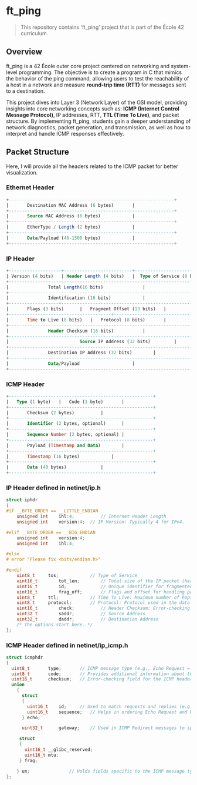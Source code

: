 # ft_ping

> This repository contains 'ft_ping' project that is part of the École 42 curriculum.

## Overview
ft_ping is a 42 École outer core project centered on networking and system-level programming. The objective is to create a program in C that mimics the behavior of the ping command, allowing users to test the reachability of a host in a network and measure **round-trip time (RTT)** for messages sent to a destination.

This project dives into Layer 3 (Network Layer) of the OSI model, providing insights into core networking concepts such as: **ICMP (Internet Control Message Protocol)**, IP addresses, RTT, **TTL (Time To Live)**, and packet structure. By implementing ft_ping, students gain a deeper understanding of network diagnostics, packet generation, and transmission, as well as how to interpret and handle ICMP responses effectively.

## Packet Structure
Here, I will provide all the headers related to the ICMP packet for better visualization.

### Ethernet Header
```sql
+---------------------------------------------------------------+
|		Destination MAC Address (6 bytes)		|
+---------------------------------------------------------------+
|		Source MAC Address (6 bytes)			|
+---------------------------------------------------------------+
|		EtherType / Length (2 bytes)			|
+---------------------------------------------------------------+
|		Data/Payload (46-1500 bytes)			|
+---------------------------------------------------------------+
```

### IP Header
```sql
+--------------------+--------------------------+-------------------------------+
| Version (4 bits)   | Header Length (4 bits)   |  Type of Service (8 bits)	|
+-------------------------------------------------------------------------------+
|				Total Length(16 bits)				|
+-------------------------------------------------------------------------------+
|				Identification (16 bits)			|
+-------------------+-----------------------------------------------------------+
|		Flags (3 bits)		|	Fragment Offset (13 bits)	|
+---------------------------------------+---------------------------------------+
|		Time to Live (8 bits)	|	Protocol (8 bits)		|
+-------------------------------------------------------------------------------+
|				Header Checksum (16 bits)			|
+-------------------------------------------------------------------------------+
|                   		Source IP Address (32 bits)			|
+-------------------------------------------------------------------------------+
|				Destination IP Address (32 bits)		|
+-------------------------------------------------------------------------------+
|				Data/Payload					|
+-------------------------------------------------------------------------------+
```

### ICMP Header
```sql
+-------------------------------------------------------+
|	Type (1 byte)	|	Code (1 byte)		|
+-------------------------------------------------------+
|		Checksum (2 bytes)			|
+-------------------------------------------------------+
|		Identifier (2 bytes, optional)		|
+-------------------------------------------------------+
| 		Sequence Number (2 bytes, optional)	|
+-------------------------------------------------------+
|		Payload (Timestamp and Data)		|
+-------------------------------------------------------+
|		Timestamp (16 bytes)			|
+-------------------------------------------------------+
|		Data (40 bytes)				|
+-------------------------------------------------------+
```

### IP Header defined in netinet/ip.h
```c
struct iphdr
{
#if __BYTE_ORDER == __LITTLE_ENDIAN
    unsigned int	ihl:4;      	// Internet Header Length
    unsigned int	version:4;	// IP Version: Typically 4 for IPv4.

#elif __BYTE_ORDER == __BIG_ENDIAN
    unsigned int	version:4;
    unsigned int	ihl:4;

#else
# error "Please fix <bits/endian.h>"

#endif
    uint8_t		tos;        	// Type of Service
    uint16_t		tot_len;    	// Total size of the IP packet (header + payload) in bytes.
    uint16_t		id;         	// Unique identifier for fragmented packets.
    uint16_t		frag_off;   	// Flags and offset for handling packet fragmentation.
    uint8_t		ttl;        	// Time To Live: Maximum number of hops the packet can travel before being discarded.
    uint8_t		protocol;   	// Protocol: Protocol used in the data portion (e.g., TCP = 6, UDP = 17).
    uint16_t		check;      	// Header Checksum: Error-checking field for the IP header.
    uint32_t		saddr;      	// Source Address
    uint32_t		daddr;      	// Destination Address
    /* The options start here. */
};
```

### ICMP Header defined in netinet/ip_icmp.h
```c
struct icmphdr
{
  uint8_t		type;		// ICMP message type (e.g., Echo Request = 8, Echo Reply = 0).
  uint8_t		code;		// Provides additional information about the message type.
  uint16_t		checksum;	// Error-checking field for the ICMP header and payload.
  union
    {
      struct
      {
        uint16_t	id;		// Used to match requests and replies (e.g., in ping).
        uint16_t	sequence;	// Helps in ordering Echo Request and Reply messages.
      } echo;

      uint32_t		gateway;	// Used in ICMP Redirect messages to specify the new gateway.

     struct
     {
       uint16_t	__glibc_reserved;
       uint16_t	mtu;
     } frag;

    } un;				// Holds fields specific to the ICMP message type.
};
```

